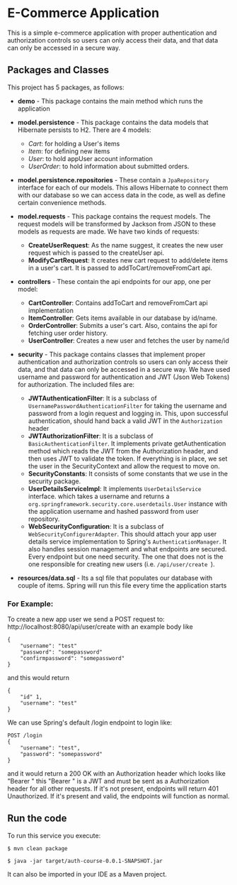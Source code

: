 # E-Commerce Application

This is a simple e-commerce application with proper authentication and authorization controls so users can only access their data, and that data can only be accessed in a secure way. 

## Packages and Classes

This project has 5 packages, as follows:

- __demo__ - This package contains the main method which runs the application

- __model.persistence__ - This package contains the data models that Hibernate persists to H2. There are 4 models: 
    - _Cart_: for holding a User's items 
    - _Item_: for defining new items
    - _User_: to hold appUser account information
    - _UserOrder_: to hold information about submitted orders.

- __model.persistence.repositories__ - These contain a `JpaRepository` interface for each of our models. This allows Hibernate to connect them with our database so we can access data in the code, as well as define certain convenience methods.

- __model.requests__ - This package contains the request models. The request models will be transformed by Jackson from JSON to these models as requests are made. We have two kinds of requests:
    - __CreateUserRequest__: As the name suggest, it creates the new user request which is passed to the createUser api.  
    - __ModifyCartRequest__: It creates new cart request to add/delete items in a user's cart. It is passed to addToCart/removeFromCart api.

- __controllers__ - These contain the api endpoints for  our app, one per model:
    - __CartController__: Contains addToCart and removeFromCart api implementation
    - __ItemController__: Gets items available in our database by id/name.  
    - __OrderController__: Submits a user's cart. Also, contains the api for fetching user order history.
    - __UserController__: Creates a new user and fetches the user by name/id
    
- __security__ - This package contains classes that implement proper authentication and authorization controls so users can only access their data, and that data can only be accessed in a secure way. We have used username and password for authentication and JWT (Json Web Tokens) for authorization. The included files are:
    - __JWTAuthenticationFilter__: It is a subclass of `UsernamePasswordAuthenticationFilter` for taking the username and password from a login request and logging in. This, upon successful authentication, should hand back a valid JWT in the `Authorization` header 
    - __JWTAuthorizationFilter__: It is a subclass of `BasicAuthenticationFilter`. It implements private getAuthentication method which reads the JWT from the Authorization header, and then uses JWT to validate the token. If everything is in place, we set the user in the SecurityContext and allow the request to move on.
    - __SecurityConstants__: It consists of some constants that we use in the security package.
    - __UserDetailsServiceImpl__: It implements `UserDetailsService` interface. which takes a username and returns a `org.springframework.security.core.userdetails.User` instance with the application username and hashed password from user repository.
    - __WebSecurityConfiguration__: It is a subclass of `WebSecurityConfigurerAdapter`. This should attach your app
    user details service implementation to Spring's  `AuthenticationManager`. It also handles session management
    and what endpoints are secured. Every endpoint but one
    need security. The one that does not is the
    one responsible for creating new users (i.e. `/api/user/create `).

- __resources/data.sql__ - Its a sql file that populates our database with couple of items. Spring will run this file every time the application starts

### For Example:
To create a new app user we send a POST request to:
http://localhost:8080/api/user/create with an example body like 

```
{
    "username": "test"
    "password": "somepassword"
    "confirmpassword": "somepassword"
}
```

and this would return
```
{
    "id" 1,
    "username": "test"
}
```

We can use Spring's default /login endpoint to login like:

```
POST /login 
{
    "username": "test",
    "password": "somepassword"
}
```

and it would return a 200 OK with an Authorization header which looks like "Bearer <data>" this "Bearer <data>" is a JWT and must be sent as a Authorization header for all other requests. If it's not present, endpoints will return 401 Unauthorized. If it's present and valid, the endpoints will function as normal.

## Run the code

To run this service you execute:

```
$ mvn clean package
```

```
$ java -jar target/auth-course-0.0.1-SNAPSHOT.jar
```

It can also be imported in your IDE as a Maven project.


